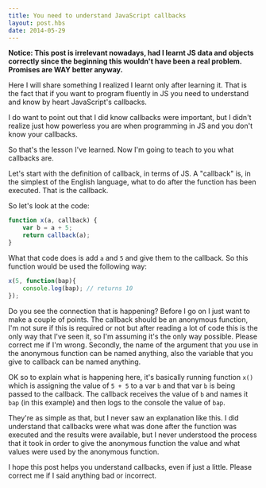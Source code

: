 ```yaml
---
title: You need to understand JavaScript callbacks
layout: post.hbs
date: 2014-05-29
---
```


**Notice: This post is irrelevant nowadays, had I learnt JS data and objects
correctly since the beginning this wouldn't have been a real problem.  Promises
are WAY better anyway.**

Here I will share something I realized I learnt only after learning it.  That is
the fact that if you want to program fluently in JS you need to understand and
know by heart JavaScript's callbacks.

I do want to point out that I did know callbacks were important, but I didn't
realize just how powerless you are when programming in JS and you don't know
your callbacks.

So that's the lesson I've learned.  Now I'm going to teach to you what callbacks
are.

Let's start with the definition of callback, in terms of JS. A "callback" is, in
the simplest of the English language, what to do after the function has been
executed. That is the callback.

So let's look at the code:

``` javascript
function x(a, callback) {
	var b = a + 5;
	return callback(a);
}
```

What that code does is add `a` and `5` and give them to the callback.  So this
function would be used the following way:

``` javascript
x(5, function(bap){
	console.log(bap); // returns 10
});
```

Do you see the connection that is happening?  Before I go on I just want to make
a couple of points.  The callback should be an anonymous function, I'm not sure
if this is required or not but after reading a lot of code this is the only way
that I've seen it, so I'm assuming it's the only way possible.  Please correct
me if I'm wrong.  Secondly, the name of the argument that you use in the
anonymous function can be named anything, also the variable that you give to
callback can be named anything.

OK so to explain what is happening here, it's basically running function `x()`
which is assigning the value of `5 + 5` to a var `b` and that var `b` is being
passed to the callback.  The callback receives the value of `b` and names it
`bap` (in this example) and then logs to the console the value of `bap`.

They're as simple as that, but I never saw an explanation like this.  I did
understand that callbacks were what was done after the function was executed and
the results were available, but I never understood the process that it took in
order to give the anonymous function the value and what values were used by the
anonymous function.

I hope this post helps you understand callbacks, even if just a little.  Please
correct me if I said anything bad or incorrect.
